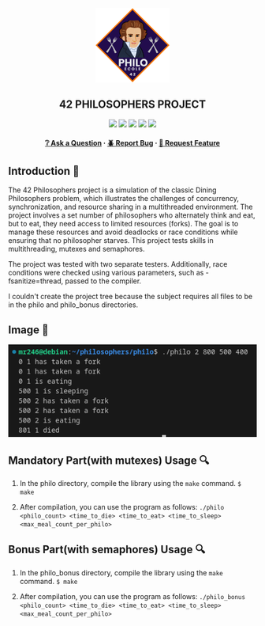 <div align="center">
  <img src="img/philosophers.png" alt="Logo" width="150" height="150">
  <h2>42 PHILOSOPHERS PROJECT</h2>
    <a href= https://github.com/emre-mr246/42-evaluation><img src="https://img.shields.io/badge/score-125%20%2F%20100-success?style=for-the-badge"/></a>
    <a href= https://github.com/emre-mr246/42-evaluation><img src="https://img.shields.io/badge/circle-3-magenta?style=for-the-badge"/></a>
    <a href= https://github.com/emre-mr246/42-evaluation><img src="https://img.shields.io/badge/42-Evaluation-red?style=for-the-badge"/></a>
    <a href= https://github.com/emre-mr246/42-evaluation><img src="https://img.shields.io/github/last-commit/emre-mr246/42_ring3_philosophers?style=for-the-badge"/></a>
    <a href="https://42istanbul.com.tr/"><img src="https://img.shields.io/badge/42-ISTANBUL-white?style=for-the-badge"/></a>
   
<h4>
    <a href="https://github.com/emre-mr246/42_ring3_philosophers/issues">❔ Ask a Question</a>
  <span> · </span>
    <a href="https://github.com/emre-mr246/42_ring3_philosophers/issues">🪲 Report Bug</a>
  <span> · </span>
    <a href="https://github.com/emre-mr246/42_ring3_philosophers/issues">💬 Request Feature</a>
</h4>
</div>

## Introduction 🚀

The 42 Philosophers project is a simulation of the classic Dining Philosophers problem, which illustrates the challenges of concurrency, synchronization, and resource sharing in a multithreaded environment. The project involves a set number of philosophers who alternately think and eat, but to eat, they need access to limited resources (forks). The goal is to manage these resources and avoid deadlocks or race conditions while ensuring that no philosopher starves. This project tests skills in multithreading, mutexes and semaphores.

The project was tested with two separate testers. Additionally, race conditions were checked using various parameters, such as -fsanitize=thread, passed to the compiler.

I couldn't create the project tree because the subject requires all files to be in the philo and philo_bonus directories.

## Image 📸

![](img/screenshot.png)

## Mandatory Part(with mutexes) Usage 🔍

1.  In the philo directory, compile the library using the `make` command.
   `$ make` 
    
2.  After compilation, you can use the program as follows:
    `./philo <philo_count> <time_to_die> <time_to_eat> <time_to_sleep> <max_meal_count_per_philo>`

## Bonus Part(with semaphores) Usage 🔍
1.  In the philo_bonus directory, compile the library using the `make` command.
   `$ make` 
    
2.  After compilation, you can use the program as follows:
    `./philo_bonus <philo_count> <time_to_die> <time_to_eat> <time_to_sleep> <max_meal_count_per_philo>`
